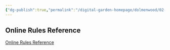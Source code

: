 ```yaml
---
{"dg-publish":true,"permalink":"/digital-garden-homepage/dolmenwood/02-rules/online-rules-reference/"}
---
```


## Online Rules Reference

[Online Rules Reference](https://www.dolmenwood.necroticgnome.com/rules/doku.php?id=start) 

